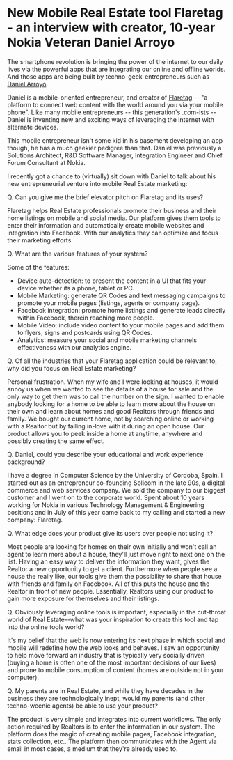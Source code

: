 # New Mobile Real Estate tool Flaretag - an interview with creator, 10-year Nokia Veteran Daniel Arroyo

The smartphone revolution is bringing the power of the internet to our daily lives via the powerful apps that are integrating our online and offline worlds. And those apps are being built by techno-geek-entrepreneurs such as <a href="http://www.danielarroyo.net/">Daniel Arroyo</a>.

Daniel is a mobile-oriented entrepreneur, and creator of <a href="http://www.flaretag.com/">Flaretag</a> -- "a platform to connect web content with the world around you via your mobile phone". Like many mobile entrepreneurs -- this generation's .com-ists -- Daniel is inventing new and exciting ways of leveraging the internet with alternate devices.

This mobile entrepreneur isn't some kid in his basement developing an app though, he has a much geekier pedigree than that. Daniel was previously a Solutions Architect, R&D Software Manager, Integration Engineer and Chief Forum Consultant at Nokia.

I recently got a chance to (virtually) sit down with Daniel to talk about his new entrepreneurial venture into mobile Real Estate marketing:

Q. Can you give me the brief elevator pitch on Flaretag and its uses?

Flaretag helps Real Estate professionals promote their business and their home listings on mobile and social media. Our platform gives them tools to enter their information and automatically create mobile websites and integration into Facebook. With our analytics they can optimize and focus their marketing efforts.

Q. What are the various features of your system?

Some of the features:

- Device auto-detection: to present the content in a UI that fits your device whether its a phone, tablet or PC.
- Mobile Marketing: generate QR Codes and text messaging campaigns to promote your mobile pages (listings, agents or company page).
- Facebook integration: promote home listings and generate leads directly within Facebook, therein reaching more people.
- Mobile Video: include video content to your mobile pages and add them to flyers, signs and postcards using QR Codes.
- Analytics: measure your social and mobile marketing channels effectiveness with our analytics engine.

Q. Of all the industries that your Flaretag application could be relevant to, why did you focus on Real Estate marketing?

Personal frustration. When my wife and I were looking at houses, it would annoy us when we wanted to see the details of a house for sale and the only way to get them was to call the number on the sign. I wanted to enable anybody looking for a home to be able to learn more about the house on their own and learn about homes and good Realtors through friends and family. We bought our current home, not by searching online or working with a Realtor but by falling in-love with it during an open house. Our product allows you to peek inside a home at anytime, anywhere and possibly creating the same effect.

Q. Daniel, could you describe your educational and work experience background?

I have a degree in Computer Science by the University of Cordoba, Spain. I started out as an entrepreneur co-founding Solicom in the late 90s, a digital commerce and web services company. We sold the company to our biggest customer and I went on to the corporate world. Spent about 10 years working for Nokia in various Technology Management &amp; Engineering positions and in July of this year came back to my calling and started a new company: Flaretag.

Q. What edge does your product give its users over people not using it?

Most people are looking for homes on their own initially and won't call an agent to learn more about a house, they'll just move right to next one on the list. Having an easy way to deliver the information they want, gives the Realtor a new opportunity to get a client. Furthermore when people see a house the really like, our tools give them the possibility to share that house with friends and family on Facebook. All of this puts the house and the Realtor in front of new people. Essentially, Realtors using our product to gain more exposure for themselves and their listings.

Q. Obviously leveraging online tools is important, especially in the cut-throat world of Real Estate--what was your inspiration to create this tool and tap into the online tools world?

It's my belief that the web is now entering its next phase in which social and mobile will redefine how the web looks and behaves. I saw an opportunity to help move forward an industry that is typically very socially driven (buying a home is often one of the most important decisions of our lives) and prone to mobile consumption of content (homes are outside not in your computer).

Q. My parents are in Real Estate, and while they have decades in the business they are technologically inept, would my parents (and other techno-weenie agents) be able to use your product?

The product is very simple and integrates into current workflows. The only action required by Realtors is to enter the information in our system. The platform does the magic of creating mobile pages, Facebook integration, stats collection, etc.. The platform then communicates with the Agent via email in most cases, a medium that they're already used to.
